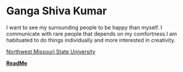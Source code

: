 # Ganga Shiva Kumar
I want to see my surrounding people to be happy than myself. I communicate with rare people that depends on my comfortness.I am habituated to do things individually and more interested in creativity.

[Northwest Missouri State University](NWMSU.jpg)

**[ReadMe](README.md)**